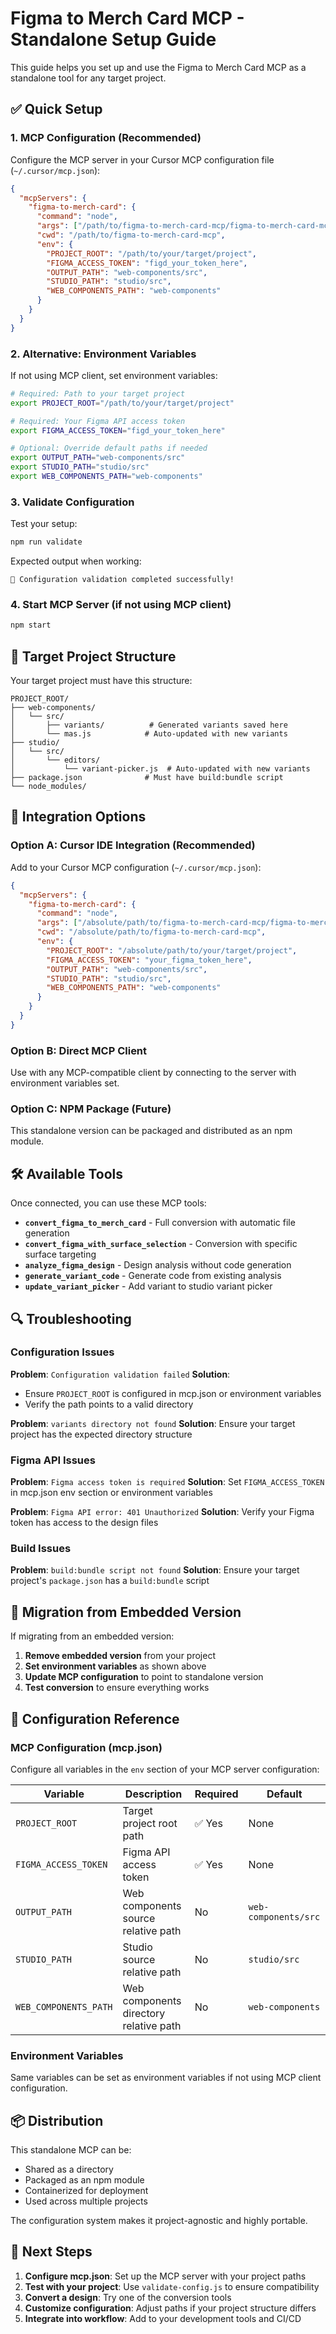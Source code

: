 # Figma to Merch Card MCP - Standalone Setup Guide

This guide helps you set up and use the Figma to Merch Card MCP as a standalone tool for any target project.

## ✅ Quick Setup

### 1. MCP Configuration (Recommended)

Configure the MCP server in your Cursor MCP configuration file (`~/.cursor/mcp.json`):

```json
{
  "mcpServers": {
    "figma-to-merch-card": {
      "command": "node",
      "args": ["/path/to/figma-to-merch-card-mcp/figma-to-merch-card-mcp.js"],
      "cwd": "/path/to/figma-to-merch-card-mcp",
      "env": {
        "PROJECT_ROOT": "/path/to/your/target/project",
        "FIGMA_ACCESS_TOKEN": "figd_your_token_here",
        "OUTPUT_PATH": "web-components/src",
        "STUDIO_PATH": "studio/src",
        "WEB_COMPONENTS_PATH": "web-components"
      }
    }
  }
}
```

### 2. Alternative: Environment Variables

If not using MCP client, set environment variables:

```bash
# Required: Path to your target project
export PROJECT_ROOT="/path/to/your/target/project"

# Required: Your Figma API access token
export FIGMA_ACCESS_TOKEN="figd_your_token_here"

# Optional: Override default paths if needed
export OUTPUT_PATH="web-components/src"
export STUDIO_PATH="studio/src" 
export WEB_COMPONENTS_PATH="web-components"
```

### 3. Validate Configuration

Test your setup:

```bash
npm run validate
```

Expected output when working:
```
🎉 Configuration validation completed successfully!
```

### 4. Start MCP Server (if not using MCP client)

```bash
npm start
```

## 📁 Target Project Structure

Your target project must have this structure:

```
PROJECT_ROOT/
├── web-components/
│   └── src/
│       ├── variants/          # Generated variants saved here
│       └── mas.js            # Auto-updated with new variants
├── studio/
│   └── src/
│       └── editors/
│           └── variant-picker.js  # Auto-updated with new variants
├── package.json              # Must have build:bundle script
└── node_modules/
```

## 🔧 Integration Options

### Option A: Cursor IDE Integration (Recommended)

Add to your Cursor MCP configuration (`~/.cursor/mcp.json`):

```json
{
  "mcpServers": {
    "figma-to-merch-card": {
      "command": "node",
      "args": ["/absolute/path/to/figma-to-merch-card-mcp/figma-to-merch-card-mcp.js"],
      "cwd": "/absolute/path/to/figma-to-merch-card-mcp",
      "env": {
        "PROJECT_ROOT": "/absolute/path/to/your/target/project",
        "FIGMA_ACCESS_TOKEN": "your_figma_token_here",
        "OUTPUT_PATH": "web-components/src",
        "STUDIO_PATH": "studio/src",
        "WEB_COMPONENTS_PATH": "web-components"
      }
    }
  }
}
```

### Option B: Direct MCP Client

Use with any MCP-compatible client by connecting to the server with environment variables set.

### Option C: NPM Package (Future)

This standalone version can be packaged and distributed as an npm module.

## 🛠️ Available Tools

Once connected, you can use these MCP tools:

- **`convert_figma_to_merch_card`** - Full conversion with automatic file generation
- **`convert_figma_with_surface_selection`** - Conversion with specific surface targeting
- **`analyze_figma_design`** - Design analysis without code generation
- **`generate_variant_code`** - Generate code from existing analysis
- **`update_variant_picker`** - Add variant to studio variant picker

## 🔍 Troubleshooting

### Configuration Issues

**Problem**: `Configuration validation failed`
**Solution**: 
- Ensure `PROJECT_ROOT` is configured in mcp.json or environment variables
- Verify the path points to a valid directory

**Problem**: `variants directory not found`
**Solution**: Ensure your target project has the expected directory structure

### Figma API Issues

**Problem**: `Figma access token is required`
**Solution**: Set `FIGMA_ACCESS_TOKEN` in mcp.json env section or environment variables

**Problem**: `Figma API error: 401 Unauthorized`
**Solution**: Verify your Figma token has access to the design files

### Build Issues

**Problem**: `build:bundle script not found`
**Solution**: Ensure your target project's `package.json` has a `build:bundle` script

## 🚀 Migration from Embedded Version

If migrating from an embedded version:

1. **Remove embedded version** from your project
2. **Set environment variables** as shown above
3. **Update MCP configuration** to point to standalone version
4. **Test conversion** to ensure everything works

## 📝 Configuration Reference

### MCP Configuration (mcp.json)

Configure all variables in the `env` section of your MCP server configuration:

| Variable | Description | Required | Default |
|----------|-------------|----------|---------|
| `PROJECT_ROOT` | Target project root path | ✅ Yes | None |
| `FIGMA_ACCESS_TOKEN` | Figma API access token | ✅ Yes | None |
| `OUTPUT_PATH` | Web components source relative path | No | `web-components/src` |
| `STUDIO_PATH` | Studio source relative path | No | `studio/src` |
| `WEB_COMPONENTS_PATH` | Web components directory relative path | No | `web-components` |

### Environment Variables

Same variables can be set as environment variables if not using MCP client configuration.

## 📦 Distribution

This standalone MCP can be:
- Shared as a directory
- Packaged as an npm module
- Containerized for deployment
- Used across multiple projects

The configuration system makes it project-agnostic and highly portable.

## 🔗 Next Steps

1. **Configure mcp.json**: Set up the MCP server with your project paths
2. **Test with your project**: Use `validate-config.js` to ensure compatibility
3. **Convert a design**: Try one of the conversion tools
4. **Customize configuration**: Adjust paths if your project structure differs
5. **Integrate into workflow**: Add to your development tools and CI/CD 